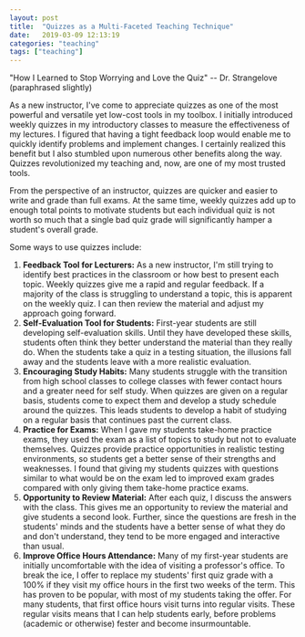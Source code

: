 ```yaml
---
layout: post
title:  "Quizzes as a Multi-Faceted Teaching Technique"
date:   2019-03-09 12:13:19
categories: "teaching"
tags: ["teaching"]
---
```


"How I Learned to Stop Worrying and Love the Quiz" -- Dr. Strangelove (paraphrased slightly)

As a new instructor, I've come to appreciate quizzes as one of the most powerful and versatile yet low-cost tools in my toolbox.  I initially introduced weekly quizzes in my introductory classes to measure the effectiveness of my lectures.  I figured that having a tight feedback loop would enable me to quickly identify problems and implement changes.  I certainly realized this benefit but I also stumbled upon numerous other benefits along the way.  Quizzes revolutionized my teaching and, now, are one of my most trusted tools.

From the perspective of an instructor, quizzes are quicker and easier to write and grade than full exams.  At the same time, weekly quizzes add up to enough total points to motivate students but each individual quiz is not worth so much that a single bad quiz grade will significantly hamper a student's overall grade.

Some ways to use quizzes include:

1. **Feedback Tool for Lecturers:** As a new instructor, I'm still trying to identify best practices in the classroom or how best to present each topic.  Weekly quizzes give me a rapid and regular feedback.  If a majority of the class is struggling to understand a topic, this is apparent on the weekly quiz.  I can then review the material and adjust my approach going forward.
2. **Self-Evaluation Tool for Students:** First-year students are still developing self-evaluation skills.  Until they have developed these skills, students often think they better understand the material than they really do.  When the students take a quiz in a testing situation, the illusions fall away and the students leave with a more realistic evaluation.
3. **Encouraging Study Habits:** Many students struggle with the transition from high school classes to college classes with fewer contact hours and a greater need for self study.  When quizzes are given on a regular basis, students come to expect them and develop a study schedule around the quizzes.  This leads students to develop a habit of studying on a regular basis that continues past the current class.
4. **Practice for Exams:** When I gave my students take-home practice exams, they used the exam as a list of topics to study but not to evaluate themselves.  Quizzes provide practice opportunities in realistic testing environments, so students get a better sense of their strengths and weaknesses. I found that giving my students quizzes with questions similar to what would be on the exam led to improved exam grades compared with only giving them take-home practice exams.
5. **Opportunity to Review Material:** After each quiz, I discuss the answers with the class. This gives me an opportunity to review the material and give students a second look.  Further, since the questions are fresh in the students' minds and the students have a better sense of what they do and don't understand, they tend to be more engaged and interactive than usual.
6. **Improve Office Hours Attendance:**  Many of my first-year students are initially uncomfortable with the idea of visiting a professor's office. To break the ice, I offer to replace my students' first quiz grade with a 100% if they visit my office hours in the first two weeks of the term.  This has proven to be popular, with most of my students taking the offer.  For many students, that first office hours visit turns into regular visits.  These regular visits means that I can help students early, before problems (academic or otherwise) fester and become insurmountable.
 
